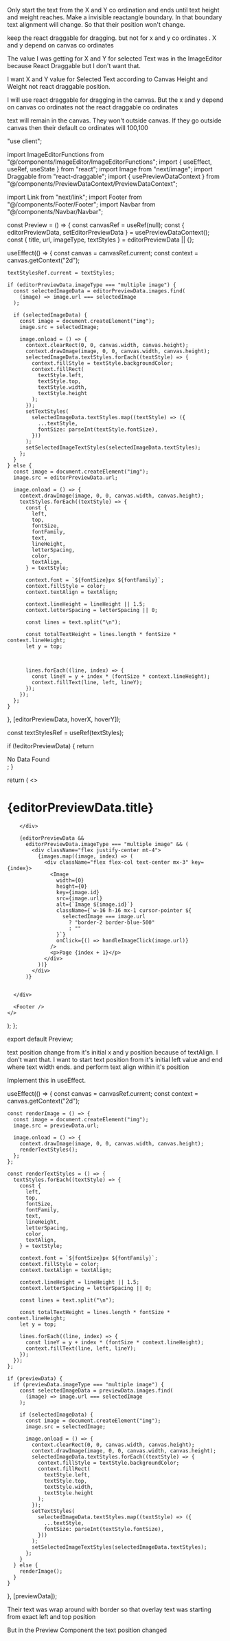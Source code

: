 Only start the text from the X and Y co ordination and ends until text height and weight reaches. Make a invisible reactangle boundary. In that boundary text alignment will change. So that their position won't change.

keep the react draggable for dragging. but not for x and y co ordinates . X and y depend on canvas co ordinates

The value I was getting for X and Y for selected Text was in the ImageEditor because React Draggable but I don't want that.

 I want X and Y value for Selected Text according to Canvas Height and Weight not react draggable position. 

I will use react draggable for dragging in the canvas. But the x and y depend on canvas co ordinates not the react draggable co ordinates

text will remain in the canvas. They won't outside canvas. If they go outside canvas then their default co ordinates will 100,100


"use client";

import ImageEditorFunctions from "@/components/ImageEditor/ImageEditorFunctions";
import { useEffect, useRef, useState } from "react";
import Image from "next/image";
import Draggable from "react-draggable";
import { usePreviewDataContext } from "@/components/PreviewDataContext/PreviewDataContext";

import Link from "next/link";
import Footer from "@/components/Footer/Footer";
import Navbar from "@/components/Navbar/Navbar";

const Preview = () => {
  const canvasRef = useRef(null);
  const { editorPreviewData, setEditorPreviewData } = usePreviewDataContext();
  const { title, url, imageType, textStyles } = editorPreviewData || {};

  useEffect(() => {
    const canvas = canvasRef.current;
    const context = canvas.getContext("2d");

    textStylesRef.current = textStyles;

    if (editorPreviewData.imageType === "multiple image") {
      const selectedImageData = editorPreviewData.images.find(
        (image) => image.url === selectedImage
      );

      if (selectedImageData) {
        const image = document.createElement("img");
        image.src = selectedImage;

        image.onload = () => {
          context.clearRect(0, 0, canvas.width, canvas.height);
          context.drawImage(image, 0, 0, canvas.width, canvas.height);
          selectedImageData.textStyles.forEach((textStyle) => {
            context.fillStyle = textStyle.backgroundColor;
            context.fillRect(
              textStyle.left,
              textStyle.top,
              textStyle.width,
              textStyle.height
            );
          });
          setTextStyles(
            selectedImageData.textStyles.map((textStyle) => ({
              ...textStyle,
              fontSize: parseInt(textStyle.fontSize),
            }))
          );
          setSelectedImageTextStyles(selectedImageData.textStyles);
        };
      }
    } else {
      const image = document.createElement("img");
      image.src = editorPreviewData.url;

      image.onload = () => {
        context.drawImage(image, 0, 0, canvas.width, canvas.height);
        textStyles.forEach((textStyle) => {
          const {
            left,
            top,
            fontSize,
            fontFamily,
            text,
            lineHeight,
            letterSpacing,
            color,
            textAlign,
          } = textStyle;

          context.font = `${fontSize}px ${fontFamily}`;
          context.fillStyle = color;
          context.textAlign = textAlign;

          context.lineHeight = lineHeight || 1.5;
          context.letterSpacing = letterSpacing || 0;

          const lines = text.split("\n");

          const totalTextHeight = lines.length * fontSize * context.lineHeight;
          let y = top;

          

          lines.forEach((line, index) => {
            const lineY = y + index * (fontSize * context.lineHeight);
            context.fillText(line, left, lineY);
          });
        });
      };
    }
  }, [editorPreviewData, hoverX, hoverY]);

  const textStylesRef = useRef(textStyles);

  if (!editorPreviewData) {
    return <div className="text-center flex justify-center">No Data Found</div>;
  }

  return (
    <>
      <Navbar />
      <div className="flex flex-col items-center justify-center min-h-screen bg-white text-[#23272A]">
        <h1 className="text-center text-3xl font-bold leading-5 my-5">
          {editorPreviewData.title}
        </h1>
        <div className="relative">
          <canvas
            ref={canvasRef}
            className="border border-gray-500"
            width={900}
            height={1200}
            onMouseMove={handleCanvasMouseMove}
          ></canvas>

        </div>

        {editorPreviewData &&
          editorPreviewData.imageType === "multiple image" && (
            <div className="flex justify-center mt-4">
              {images.map((image, index) => (
                <div className="flex flex-col text-center mx-3" key={index}>
                  <Image
                    width={0}
                    height={0}
                    key={image.id}
                    src={image.url}
                    alt={`Image ${image.id}`}
                    className={`w-16 h-16 mx-1 cursor-pointer ${
                      selectedImage === image.url
                        ? "border-2 border-blue-500"
                        : ""
                    }`}
                    onClick={() => handleImageClick(image.url)}
                  />
                  <p>Page {index + 1}</p>
                </div>
              ))}
            </div>
          )}
   

      </div>

      <Footer />
    </>
  );
};

export default Preview;


text position change from it's initial x and y position because of textAlign. I don't want that. I want to start text position from it's initial left value and end where text width ends. and perform text align within it's position

Implement this in useEffect. 



  useEffect(() => {
    const canvas = canvasRef.current;
    const context = canvas.getContext("2d");

    const renderImage = () => {
      const image = document.createElement("img");
      image.src = previewData.url;

      image.onload = () => {
        context.drawImage(image, 0, 0, canvas.width, canvas.height);
        renderTextStyles();
      };
    };

    const renderTextStyles = () => {
      textStyles.forEach((textStyle) => {
        const {
          left,
          top,
          fontSize,
          fontFamily,
          text,
          lineHeight,
          letterSpacing,
          color,
          textAlign,
        } = textStyle;

        context.font = `${fontSize}px ${fontFamily}`;
        context.fillStyle = color;
        context.textAlign = textAlign;

        context.lineHeight = lineHeight || 1.5;
        context.letterSpacing = letterSpacing || 0;

        const lines = text.split("\n");

        const totalTextHeight = lines.length * fontSize * context.lineHeight;
        let y = top;

        lines.forEach((line, index) => {
          const lineY = y + index * (fontSize * context.lineHeight);
          context.fillText(line, left, lineY);
        });
      });
    };

    if (previewData) {
      if (previewData.imageType === "multiple image") {
        const selectedImageData = previewData.images.find(
          (image) => image.url === selectedImage
        );

        if (selectedImageData) {
          const image = document.createElement("img");
          image.src = selectedImage;

          image.onload = () => {
            context.clearRect(0, 0, canvas.width, canvas.height);
            context.drawImage(image, 0, 0, canvas.width, canvas.height);
            selectedImageData.textStyles.forEach((textStyle) => {
              context.fillStyle = textStyle.backgroundColor;
              context.fillRect(
                textStyle.left,
                textStyle.top,
                textStyle.width,
                textStyle.height
              );
            });
            setTextStyles(
              selectedImageData.textStyles.map((textStyle) => ({
                ...textStyle,
                fontSize: parseInt(textStyle.fontSize),
              }))
            );
            setSelectedImageTextStyles(selectedImageData.textStyles);
          };
        }
      } else {
        renderImage();
      }
    }
  }, [previewData]);


  Their text was wrap around with border so that overlay text was starting from exact left and top position


But in the Preview Component the text position changed